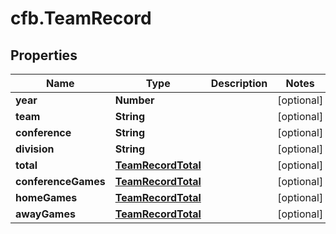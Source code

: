 # cfb.TeamRecord

## Properties
Name | Type | Description | Notes
------------ | ------------- | ------------- | -------------
**year** | **Number** |  | [optional] 
**team** | **String** |  | [optional] 
**conference** | **String** |  | [optional] 
**division** | **String** |  | [optional] 
**total** | [**TeamRecordTotal**](TeamRecordTotal.md) |  | [optional] 
**conferenceGames** | [**TeamRecordTotal**](TeamRecordTotal.md) |  | [optional] 
**homeGames** | [**TeamRecordTotal**](TeamRecordTotal.md) |  | [optional] 
**awayGames** | [**TeamRecordTotal**](TeamRecordTotal.md) |  | [optional] 


